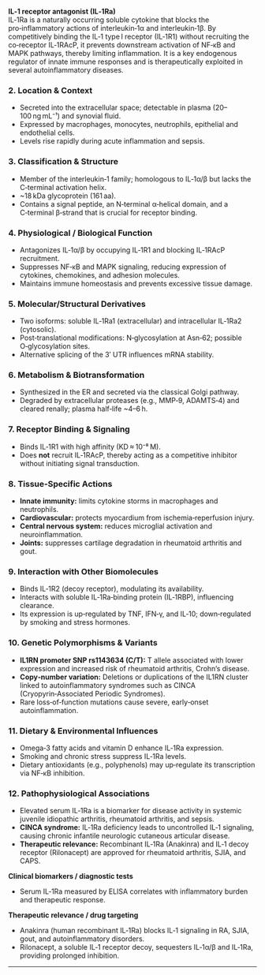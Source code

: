 **IL‑1 receptor antagonist (IL‑1Ra)**  
IL‑1Ra is a naturally occurring soluble cytokine that blocks the pro‑inflammatory actions of interleukin‑1α and interleukin‑1β. By competitively binding the IL‑1 type I receptor (IL‑1R1) without recruiting the co‑receptor IL‑1RAcP, it prevents downstream activation of NF‑κB and MAPK pathways, thereby limiting inflammation. It is a key endogenous regulator of innate immune responses and is therapeutically exploited in several autoinflammatory diseases.

### 2. Location & Context
- Secreted into the extracellular space; detectable in plasma (20–100 ng mL⁻¹) and synovial fluid.  
- Expressed by macrophages, monocytes, neutrophils, epithelial and endothelial cells.  
- Levels rise rapidly during acute inflammation and sepsis.

### 3. Classification & Structure
- Member of the interleukin‑1 family; homologous to IL‑1α/β but lacks the C‑terminal activation helix.  
- ~18 kDa glycoprotein (161 aa).  
- Contains a signal peptide, an N‑terminal α‑helical domain, and a C‑terminal β‑strand that is crucial for receptor binding.

### 4. Physiological / Biological Function
- Antagonizes IL‑1α/β by occupying IL‑1R1 and blocking IL‑1RAcP recruitment.  
- Suppresses NF‑κB and MAPK signaling, reducing expression of cytokines, chemokines, and adhesion molecules.  
- Maintains immune homeostasis and prevents excessive tissue damage.

### 5. Molecular/Structural Derivatives
- Two isoforms: soluble IL‑1Ra1 (extracellular) and intracellular IL‑1Ra2 (cytosolic).  
- Post‑translational modifications: N‑glycosylation at Asn‑62; possible O‑glycosylation sites.  
- Alternative splicing of the 3′ UTR influences mRNA stability.

### 6. Metabolism & Biotransformation
- Synthesized in the ER and secreted via the classical Golgi pathway.  
- Degraded by extracellular proteases (e.g., MMP‑9, ADAMTS‑4) and cleared renally; plasma half‑life ~4–6 h.  

### 7. Receptor Binding & Signaling
- Binds IL‑1R1 with high affinity (KD ≈ 10⁻⁸ M).  
- Does **not** recruit IL‑1RAcP, thereby acting as a competitive inhibitor without initiating signal transduction.  

### 8. Tissue‑Specific Actions
- **Innate immunity:** limits cytokine storms in macrophages and neutrophils.  
- **Cardiovascular:** protects myocardium from ischemia‑reperfusion injury.  
- **Central nervous system:** reduces microglial activation and neuroinflammation.  
- **Joints:** suppresses cartilage degradation in rheumatoid arthritis and gout.

### 9. Interaction with Other Biomolecules
- Binds IL‑1R2 (decoy receptor), modulating its availability.  
- Interacts with soluble IL‑1Ra‑binding protein (IL‑1RBP), influencing clearance.  
- Its expression is up‑regulated by TNF, IFN‑γ, and IL‑10; down‑regulated by smoking and stress hormones.

### 10. Genetic Polymorphisms & Variants
- **IL1RN promoter SNP rs1143634 (C/T):** T allele associated with lower expression and increased risk of rheumatoid arthritis, Crohn’s disease.  
- **Copy‑number variation:** Deletions or duplications of the IL1RN cluster linked to autoinflammatory syndromes such as CINCA (Cryopyrin‑Associated Periodic Syndromes).  
- Rare loss‑of‑function mutations cause severe, early‑onset autoinflammation.

### 11. Dietary & Environmental Influences
- Omega‑3 fatty acids and vitamin D enhance IL‑1Ra expression.  
- Smoking and chronic stress suppress IL‑1Ra levels.  
- Dietary antioxidants (e.g., polyphenols) may up‑regulate its transcription via NF‑κB inhibition.

### 12. Pathophysiological Associations
- Elevated serum IL‑1Ra is a biomarker for disease activity in systemic juvenile idiopathic arthritis, rheumatoid arthritis, and sepsis.  
- **CINCA syndrome:** IL‑1Ra deficiency leads to uncontrolled IL‑1 signaling, causing chronic infantile neurologic cutaneous articular disease.  
- **Therapeutic relevance:** Recombinant IL‑1Ra (Anakinra) and IL‑1 decoy receptor (Rilonacept) are approved for rheumatoid arthritis, SJIA, and CAPS.  

**Clinical biomarkers / diagnostic tests**  
- Serum IL‑1Ra measured by ELISA correlates with inflammatory burden and therapeutic response.  

**Therapeutic relevance / drug targeting**  
- Anakinra (human recombinant IL‑1Ra) blocks IL‑1 signaling in RA, SJIA, gout, and autoinflammatory disorders.  
- Rilonacept, a soluble IL‑1 receptor decoy, sequesters IL‑1α/β and IL‑1Ra, providing prolonged inhibition.  

---